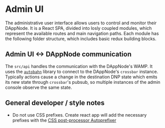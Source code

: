 # Admin UI

The administrative user interface allows users to control and monitor their DAppNode. It is a React SPA, divided into losly coupled modules, which represent the available routes and main navigation paths. Each module has the following folder structure, which includes basic redux building blocks.

## Admin UI <-> DAppNode communication

The `src/api` handles the communication with the DAppNode's WAMP. It uses the [`autobahn`](https://github.com/crossbario/autobahn-js) library to connect to the DAppNode's `crossbar` instance. Typically actions cause a change in the destination DNP state which emits its new state through `crossbar`'s pubsub, so multiple instances of the admin console observe the same state.

## General developer / style notes

- Do not use CSS prefixes. Create react app will add the necessary prefixes with the [CSS post-processor Autoprefixer](https://facebook.github.io/create-react-app/docs/post-processing-css)
